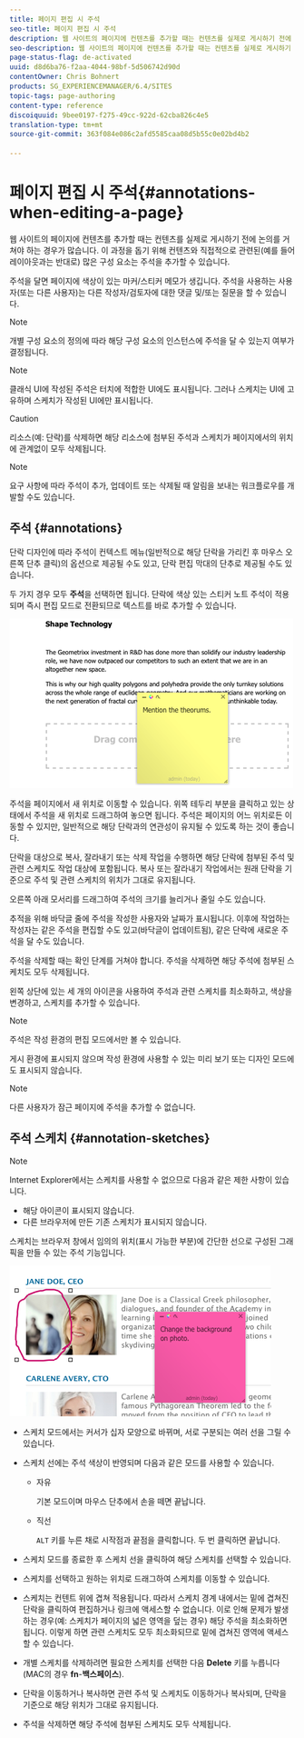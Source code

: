 ```yaml
---
title: 페이지 편집 시 주석
seo-title: 페이지 편집 시 주석
description: 웹 사이트의 페이지에 컨텐츠를 추가할 때는 컨텐츠를 실제로 게시하기 전에 논의를 거쳐야 하는 경우가 많습니다. 이 문서를 보완하기 위해 컨텐츠와 직접 관련된 많은 구성 요소를 사용하여 주석을 추가할 수 있습니다.
seo-description: 웹 사이트의 페이지에 컨텐츠를 추가할 때는 컨텐츠를 실제로 게시하기 전에 논의를 거쳐야 하는 경우가 많습니다. 이 문서를 보완하기 위해 컨텐츠와 직접 관련된 많은 구성 요소를 사용하여 주석을 추가할 수 있습니다.
page-status-flag: de-activated
uuid: d8d6ba76-f2aa-4044-98bf-5d506742d90d
contentOwner: Chris Bohnert
products: SG_EXPERIENCEMANAGER/6.4/SITES
topic-tags: page-authoring
content-type: reference
discoiquuid: 9bee0197-f275-49cc-922d-62cba826c4e5
translation-type: tm+mt
source-git-commit: 363f084e086c2afd5585caa08d5b55c0e02bd4b2

---
```



# 페이지 편집 시 주석{#annotations-when-editing-a-page}

웹 사이트의 페이지에 컨텐츠를 추가할 때는 컨텐츠를 실제로 게시하기 전에 논의를 거쳐야 하는 경우가 많습니다. 이 과정을 돕기 위해 컨텐츠와 직접적으로 관련된(예를 들어 레이아웃과는 반대로) 많은 구성 요소는 주석을 추가할 수 있습니다.

주석을 달면 페이지에 색상이 있는 마커/스티커 메모가 생깁니다. 주석을 사용하는 사용자(또는 다른 사용자)는 다른 작성자/검토자에 대한 댓글 및/또는 질문을 할 수 있습니다.

>[!NOTE]
>
>개별 구성 요소의 정의에 따라 해당 구성 요소의 인스턴스에 주석을 달 수 있는지 여부가 결정됩니다.

>[!NOTE]
>
>클래식 UI에 작성된 주석은 터치에 적합한 UI에도 표시됩니다. 그러나 스케치는 UI에 고유하며 스케치가 작성된 UI에만 표시됩니다.

>[!CAUTION]
>
>리소스(예: 단락)를 삭제하면 해당 리소스에 첨부된 주석과 스케치가 페이지에서의 위치에 관계없이 모두 삭제됩니다.

>[!NOTE]
>
>요구 사항에 따라 주석이 추가, 업데이트 또는 삭제될 때 알림을 보내는 워크플로우를 개발할 수도 있습니다.

## 주석 {#annotations}

단락 디자인에 따라 주석이 컨텍스트 메뉴(일반적으로 해당 단락을 가리킨 후 마우스 오른쪽 단추 클릭)의 옵션으로 제공될 수도 있고, 단락 편집 막대의 단추로 제공될 수도 있습니다.

두 가지 경우 모두 **주석**&#x200B;을 선택하면 됩니다. 단락에 색상 있는 스티커 노트 주석이 적용되며 즉시 편집 모드로 전환되므로 텍스트를 바로 추가할 수 있습니다.

![chlimage_1-137](assets/chlimage_1-137.png)

주석을 페이지에서 새 위치로 이동할 수 있습니다. 위쪽 테두리 부분을 클릭하고 있는 상태에서 주석을 새 위치로 드래그하여 놓으면 됩니다. 주석은 페이지의 어느 위치로든 이동할 수 있지만, 일반적으로 해당 단락과의 연관성이 유지될 수 있도록 하는 것이 좋습니다.

단락을 대상으로 복사, 잘라내기 또는 삭제 작업을 수행하면 해당 단락에 첨부된 주석 및 관련 스케치도 작업 대상에 포함됩니다. 복사 또는 잘라내기 작업에서는 원래 단락을 기준으로 주석 및 관련 스케치의 위치가 그대로 유지됩니다.

오른쪽 아래 모서리를 드래그하여 주석의 크기를 늘리거나 줄일 수도 있습니다.

추적을 위해 바닥글 줄에 주석을 작성한 사용자와 날짜가 표시됩니다. 이후에 작업하는 작성자는 같은 주석을 편집할 수도 있고(바닥글이 업데이트됨), 같은 단락에 새로운 주석을 달 수도 있습니다.

주석을 삭제할 때는 확인 단계를 거쳐야 합니다. 주석을 삭제하면 해당 주석에 첨부된 스케치도 모두 삭제됩니다.

왼쪽 상단에 있는 세 개의 아이콘을 사용하여 주석과 관련 스케치를 최소화하고, 색상을 변경하고, 스케치를 추가할 수 있습니다.

>[!NOTE]
>
>주석은 작성 환경의 편집 모드에서만 볼 수 있습니다.
>
>게시 환경에 표시되지 않으며 작성 환경에 사용할 수 있는 미리 보기 또는 디자인 모드에도 표시되지 않습니다.

>[!NOTE]
>
>다른 사용자가 잠근 페이지에 주석을 추가할 수 없습니다.


## 주석 스케치 {#annotation-sketches}

>[!NOTE]
>
>Internet Explorer에서는 스케치를 사용할 수 없으므로 다음과 같은 제한 사항이 있습니다.
>
>* 해당 아이콘이 표시되지 않습니다.
>* 다른 브라우저에 만든 기존 스케치가 표시되지 않습니다.
>



스케치는 브라우저 창에서 임의의 위치(표시 가능한 부분)에 간단한 선으로 구성된 그래픽을 만들 수 있는 주석 기능입니다.

![chlimage_1-138](assets/chlimage_1-138.png)

* 스케치 모드에서는 커서가 십자 모양으로 바뀌며, 서로 구분되는 여러 선을 그릴 수 있습니다.
* 스케치 선에는 주석 색상이 반영되며 다음과 같은 모드를 사용할 수 있습니다.

   * 자유

      기본 모드이며 마우스 단추에서 손을 떼면 끝납니다.

   * 직선

      `ALT` 키를 누른 채로 시작점과 끝점을 클릭합니다. 두 번 클릭하면 끝납니다.

* 스케치 모드를 종료한 후 스케치 선을 클릭하여 해당 스케치를 선택할 수 있습니다.
* 스케치를 선택하고 원하는 위치로 드래그하여 스케치를 이동할 수 있습니다.
* 스케치는 컨텐트 위에 겹쳐 적용됩니다. 따라서 스케치 경계 내에서는 밑에 겹쳐진 단락을 클릭하여 편집하거나 링크에 액세스할 수 없습니다. 이로 인해 문제가 발생하는 경우(예: 스케치가 페이지의 넓은 영역을 덮는 경우) 해당 주석을 최소화하면 됩니다. 이렇게 하면 관련 스케치도 모두 최소화되므로 밑에 겹쳐진 영역에 액세스할 수 있습니다.
* 개별 스케치를 삭제하려면 필요한 스케치를 선택한 다음 **Delete** 키를 누릅니다(MAC의 경우 **fn**-**백스페이스**).

* 단락을 이동하거나 복사하면 관련 주석 및 스케치도 이동하거나 복사되며, 단락을 기준으로 해당 위치가 그대로 유지됩니다.
* 주석을 삭제하면 해당 주석에 첨부된 스케치도 모두 삭제됩니다.

